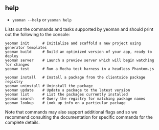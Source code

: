 
## help

* `yeoman --help` or `yeoman help`

Lists out the commands and tasks supported by yeoman and should print out the following to the console:

```shell
yeoman init      # Initialize and scaffold a new project using generator templates
yeoman build     # Build an optimized version of your app, ready to deploy
yeoman server    # Launch a preview server which will begin watching for changes
yeoman test      # Run a Mocha test harness in a headless Phantom.js

yeoman install   # Install a package from the clientside package registry
yeoman uninstall # Uninstall the package
yeoman update    # Update a package to the latest version
yeoman list      # List the packages currently installed
yeoman search    # Query the registry for matching package names
yeoman lookup    # Look up info on a particular package
```

Note that commands may also support additional flags and so we recommend consulting the documentation for specific
commands for the complete details.